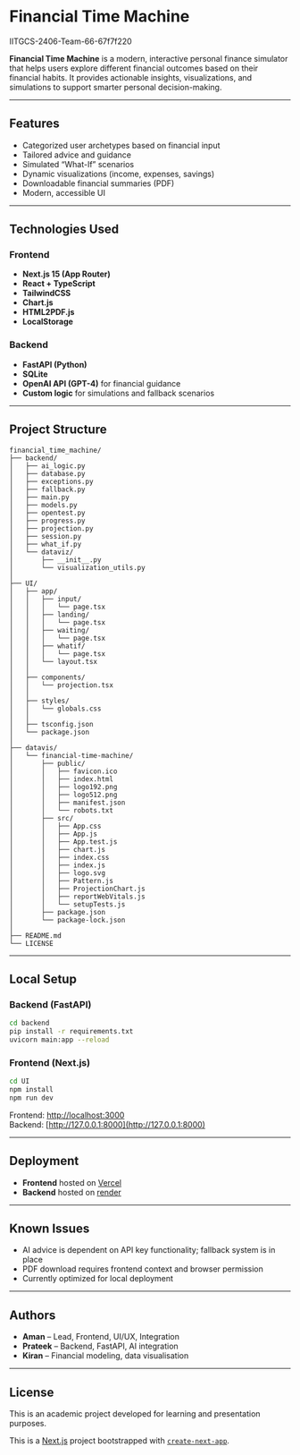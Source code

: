 
# Financial Time Machine
IITGCS-2406-Team-66-67f7f220


**Financial Time Machine** is a modern, interactive personal finance simulator that helps users explore different financial outcomes based on their financial habits. It provides actionable insights, visualizations, and simulations to support smarter personal decision-making.

---

## Features

- Categorized user archetypes based on financial input
- Tailored advice and guidance
- Simulated “What-If” scenarios
- Dynamic visualizations (income, expenses, savings)
- Downloadable financial summaries (PDF)
- Modern, accessible UI

---

## Technologies Used

### Frontend
- **Next.js 15 (App Router)**
- **React + TypeScript**
- **TailwindCSS**
- **Chart.js**
- **HTML2PDF.js**
- **LocalStorage**

### Backend
- **FastAPI (Python)**
- **SQLite**
- **OpenAI API (GPT-4)** for financial guidance
- **Custom logic** for simulations and fallback scenarios

---

## Project Structure

```
financial_time_machine/
├── backend/
│   ├── ai_logic.py
│   ├── database.py
│   ├── exceptions.py
│   ├── fallback.py
│   ├── main.py
│   ├── models.py
│   ├── opentest.py
│   ├── progress.py
│   ├── projection.py
│   ├── session.py
│   ├── what_if.py
│   └── dataviz/
│       ├── __init__.py
│       └── visualization_utils.py
│
├── UI/
│   ├── app/
│   │   ├── input/
│   │   │   └── page.tsx
│   │   ├── landing/
│   │   │   └── page.tsx
│   │   ├── waiting/
│   │   │   └── page.tsx
│   │   ├── whatif/
│   │   │   └── page.tsx
│   │   └── layout.tsx
│   │
│   ├── components/
│   │   └── projection.tsx
│   │
│   ├── styles/
│   │   └── globals.css
│   │
│   ├── tsconfig.json
│   └── package.json
│
├── datavis/
│   └── financial-time-machine/
│       ├── public/
│       │   ├── favicon.ico
│       │   ├── index.html
│       │   ├── logo192.png
│       │   ├── logo512.png
│       │   ├── manifest.json
│       │   └── robots.txt
│       ├── src/
│       │   ├── App.css
│       │   ├── App.js
│       │   ├── App.test.js
│       │   ├── chart.js
│       │   ├── index.css
│       │   ├── index.js
│       │   ├── logo.svg
│       │   ├── Pattern.js
│       │   ├── ProjectionChart.js
│       │   ├── reportWebVitals.js
│       │   └── setupTests.js
│       ├── package.json
│       └── package-lock.json
│
├── README.md
└── LICENSE
```

---

## Local Setup

### Backend (FastAPI)
```bash
cd backend
pip install -r requirements.txt
uvicorn main:app --reload
```

### Frontend (Next.js)
```bash
cd UI
npm install
npm run dev
```

Frontend: [http://localhost:3000](http://localhost:3000)  
Backend: [http://127.0.0.1:8000](http://127.0.0.1:8000)

---

## Deployment

- **Frontend** hosted on [Vercel](https://financial-time-machine-sandy.vercel.app)
- **Backend** hosted on [render](https://financial-time-machine-hqta.onrender.com)

---

## Known Issues

- AI advice is dependent on API key functionality; fallback system is in place
- PDF download requires frontend context and browser permission
- Currently optimized for local deployment

---

## Authors

- **Aman** – Lead, Frontend, UI/UX, Integration
- **Prateek** – Backend, FastAPI, AI integration
- **Kiran** – Financial modeling, data visualisation

---

## License

This is an academic project developed for learning and presentation purposes.

This is a [Next.js](https://nextjs.org) project bootstrapped with [`create-next-app`](https://nextjs.org/docs/app/api-reference/cli/create-next-app).
